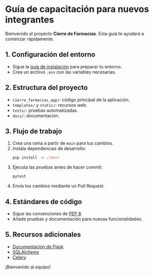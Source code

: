 # Guía de capacitación para nuevos integrantes

Bienvenido al proyecto **Cierre de Farmacias**. Esta guía te ayudará a comenzar rápidamente.

## 1. Configuración del entorno
- Sigue la [guía de instalación](installation_and_deployment.md) para preparar tu entorno.
- Crea un archivo `.env` con las variables necesarias.

## 2. Estructura del proyecto
- `cierre_farmacias_app/`: código principal de la aplicación.
- `templates/` y `static/`: recursos web.
- `tests/`: pruebas automatizadas.
- `docs/`: documentación.

## 3. Flujo de trabajo
1. Crea una rama a partir de `main` para tus cambios.
2. Instala dependencias de desarrollo:
   ```bash
   pip install -e .[dev]
   ```
3. Ejecuta las pruebas antes de hacer commit:
   ```bash
   pytest
   ```
4. Envía tus cambios mediante un Pull Request.

## 4. Estándares de código
- Sigue las convenciones de [PEP 8](https://peps.python.org/pep-0008/).
- Añade pruebas y documentación para nuevas funcionalidades.

## 5. Recursos adicionales
- [Documentación de Flask](https://flask.palletsprojects.com/)
- [SQLAlchemy](https://www.sqlalchemy.org/)
- [Celery](https://docs.celeryq.dev/)

¡Bienvenido al equipo!
